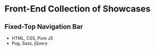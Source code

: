 # Front-End Collection of Showcases

## Fixed-Top Navigation Bar

- HTML, CSS, Pure JS
- Pug, Sass, jQuery
